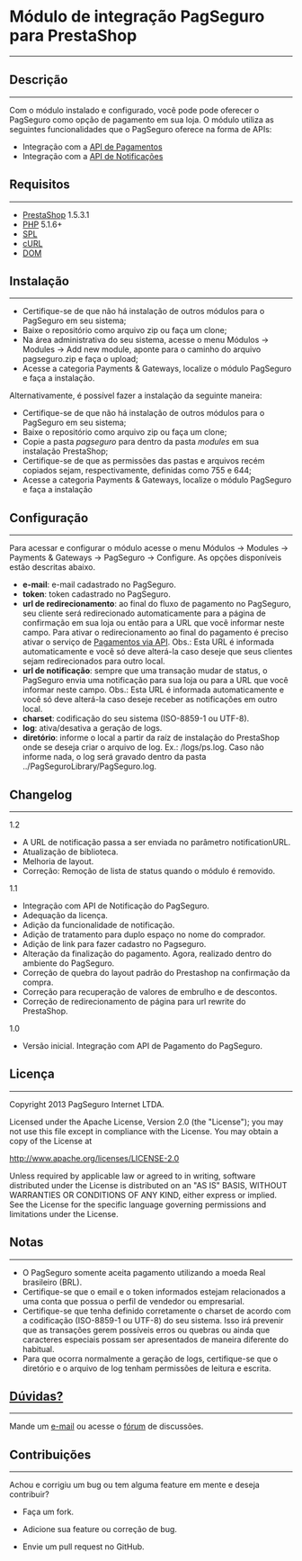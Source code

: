 Módulo de integração PagSeguro para PrestaShop
==============================================
---
Descrição
---------
---
Com o módulo instalado e configurado, você pode pode oferecer o PagSeguro como opção de pagamento em sua loja. O módulo utiliza as seguintes funcionalidades que o PagSeguro oferece na forma de APIs:

 - Integração com a [API de Pagamentos]
 - Integração com a [API de Notificações]


Requisitos
----------
---
 - [PrestaShop] 1.5.3.1
 - [PHP] 5.1.6+
 - [SPL]
 - [cURL]
 - [DOM]


Instalação
----------
---
- Certifique-se de que não há instalação de outros módulos para o PagSeguro em seu sistema;
- Baixe o repositório como arquivo zip ou faça um clone;
- Na área administrativa do seu sistema, acesse o menu Módulos -> Modules -> Add new module, aponte para o caminho do arquivo pagseguro.zip e faça o upload;
- Acesse a categoria Payments & Gateways, localize o módulo PagSeguro e faça a instalação.

Alternativamente, é possível fazer a instalação da seguinte maneira:

- Certifique-se de que não há instalação de outros módulos para o PagSeguro em seu sistema;
- Baixe o repositório como arquivo zip ou faça um clone;
- Copie a pasta *pagseguro* para dentro da pasta *modules* em sua instalação PrestaShop;
- Certifique-se de que as permissões das pastas e arquivos recém copiados sejam, respectivamente, definidas como 755 e 644;
- Acesse a categoria Payments & Gateways, localize o módulo PagSeguro e faça a instalação


Configuração
------------
---
Para acessar e configurar o módulo acesse o menu Módulos -> Modules -> Payments & Gateways -> PagSeguro -> Configure. As opções disponíveis estão descritas abaixo.

- **e-mail**: e-mail cadastrado no PagSeguro.
- **token**: token cadastrado no PagSeguro.
- **url de redirecionamento**: ao final do fluxo de pagamento no PagSeguro, seu cliente será redirecionado automaticamente para a página de confirmação em sua loja ou então para a URL que você informar neste campo. Para ativar o redirecionamento ao final do pagamento é preciso ativar o serviço de [Pagamentos via API]. Obs.: Esta URL é informada automaticamente e você só deve alterá-la caso deseje que seus clientes sejam redirecionados para outro local.
- **url de notificação**: sempre que uma transação mudar de status, o PagSeguro envia uma notificação para sua loja ou para a URL que você informar neste campo. Obs.: Esta URL é informada automaticamente e você só deve alterá-la caso deseje receber as notificações em outro local.
- **charset**: codificação do seu sistema (ISO-8859-1 ou UTF-8).
- **log**: ativa/desativa a geração de logs.
- **diretório**: informe o local a partir da raíz de instalação do PrestaShop onde se deseja criar o arquivo de log. Ex.: /logs/ps.log. Caso não informe nada, o log será gravado dentro da pasta ../PagSeguroLibrary/PagSeguro.log.


Changelog
---------
---
1.2

 - A URL de notificação passa a ser enviada no parâmetro notificationURL.
 - Atualização de biblioteca.
 - Melhoria de layout.
 - Correção: Remoção de lista de status quando o módulo é removido.

1.1

- Integração com API de Notificação do PagSeguro.
- Adequação da licença.
- Adição da funcionalidade de notificação.
- Adição de tratamento para duplo espaço no nome do comprador.
- Adição de link para fazer cadastro no Pagseguro.
- Alteração da finalização do pagamento. Agora, realizado dentro do ambiente do PagSeguro.
- Correção de quebra do layout padrão do Prestashop na confirmação da compra.
- Correção para recuperação de valores de embrulho e de descontos.
- Correção de redirecionamento de página para url rewrite do PrestaShop.

1.0

- Versão inicial. Integração com API de Pagamento do PagSeguro.


Licença
-------
---
Copyright 2013 PagSeguro Internet LTDA.

Licensed under the Apache License, Version 2.0 (the "License"); you may not use this file except in compliance with the License. You may obtain a copy of the License at

http://www.apache.org/licenses/LICENSE-2.0

Unless required by applicable law or agreed to in writing, software distributed under the License is distributed on an "AS IS" BASIS, WITHOUT WARRANTIES OR CONDITIONS OF ANY KIND, either express or implied. See the License for the specific language governing permissions and limitations under the License.


Notas
-----
---
- O PagSeguro somente aceita pagamento utilizando a moeda Real brasileiro (BRL).
- Certifique-se que o email e o token informados estejam relacionados a uma conta que possua o perfil de vendedor ou empresarial.
- Certifique-se que tenha definido corretamente o charset de acordo com a codificação (ISO-8859-1 ou UTF-8) do seu sistema. Isso irá prevenir que as transações gerem possíveis erros ou quebras ou ainda que caracteres especiais possam ser apresentados de maneira diferente do habitual.
- Para que ocorra normalmente a geração de logs, certifique-se que o diretório e o arquivo de log tenham permissões de leitura e escrita.


[Dúvidas?]
----------
---
Mande um [e-mail] ou acesse o [fórum] de discussões.


Contribuições
-------------
---
Achou e corrigiu um bug ou tem alguma feature em mente e deseja contribuir?

* Faça um fork.
* Adicione sua feature ou correção de bug.
* Envie um pull request no GitHub.


  [API de Pagamentos]: https://pagseguro.uol.com.br/v2/guia-de-integracao/api-de-pagamentos.html
  [API de Notificações]: https://pagseguro.uol.com.br/v2/guia-de-integracao/api-de-notificacoes.html
  [e-mail]: <mailto:desenvolvedores@pagseguro.com.br>
  [fórum]: http://forum.imasters.com.br/forum/244-gateways-e-meios-de-pagamento-online-pagseguro
  [Dúvidas?]: https://pagseguro.uol.com.br/desenvolvedor/comunidade.jhtml
  [Pagamentos via API]: https://pagseguro.uol.com.br/integracao/pagamentos-via-api.jhtml
  [Notificação de Transações]: https://pagseguro.uol.com.br/integracao/notificacao-de-transacoes.jhtml
  [PrestaShop]: http://www.prestashop.com/
  [PHP]: http://www.php.net/
  [SPL]: http://php.net/manual/en/book.spl.php
  [cURL]: http://php.net/manual/en/book.curl.php
  [DOM]: http://php.net/manual/en/book.dom.php

